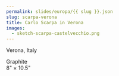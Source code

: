 ```yaml
---
permalink: slides/europa/{{ slug }}.json
slug: scarpa-verona
title: Carlo Scarpa in Verona
images:
  - sketch-scarpa-castelvecchio.png
--- 
```

Verona, Italy

Graphite  
8" × 10.5"